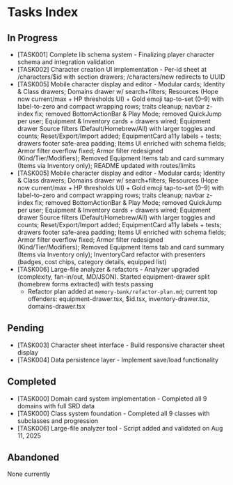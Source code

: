# Tasks Index

## In Progress

- [TASK001] Complete lib schema system - Finalizing player character schema and integration validation
- [TASK002] Character creation UI implementation - Per-id sheet at /characters/$id with section drawers; /characters/new redirects to UUID
- [TASK005] Mobile character display and editor - Modular cards; Identity & Class drawers; Domains drawer w/ search+filters; Resources (Hope now current/max + HP thresholds UI) + Gold emoji tap-to-set (0–9) with label-to-zero and compact wrapping rows; traits cleanup; navbar z-index fix; removed BottomActionBar & Play Mode; removed QuickJump per user; Equipment & Inventory cards + drawers wired; Equipment drawer Source filters (Default/Homebrew/All) with larger toggles and counts; Reset/Export/Import added; EquipmentCard a11y labels + tests; drawers footer safe-area padding; Items UI enriched with schema fields; Armor filter overflow fixed; Armor filter redesigned (Kind/Tier/Modifiers); Removed Equipment Items tab and card summary (Items via Inventory only); README updated with routes/limits
- [TASK005] Mobile character display and editor - Modular cards; Identity & Class drawers; Domains drawer w/ search+filters; Resources (Hope now current/max + HP thresholds UI) + Gold emoji tap-to-set (0–9) with label-to-zero and compact wrapping rows; traits cleanup; navbar z-index fix; removed BottomActionBar & Play Mode; removed QuickJump per user; Equipment & Inventory cards + drawers wired; Equipment drawer Source filters (Default/Homebrew/All) with larger toggles and counts; Reset/Export/Import added; EquipmentCard a11y labels + tests; drawers footer safe-area padding; Items UI enriched with schema fields; Armor filter overflow fixed; Armor filter redesigned (Kind/Tier/Modifiers); Removed Equipment Items tab and card summary (Items via Inventory only); InventoryCard refactor with presenters (badges, cost chips, category details, equipped list)
- [TASK006] Large-file analyzer & refactors - Analyzer upgraded (complexity, fan-in/out, MD/JSON). Started equipment-drawer split (homebrew forms extracted) with tests passing
  - Refactor plan added at `memory-bank/refactor-plan.md`; current top offenders: equipment-drawer.tsx, $id.tsx, inventory-drawer.tsx, domains-drawer.tsx

## Pending

- [TASK003] Character sheet interface - Build responsive character sheet display
- [TASK004] Data persistence layer - Implement save/load functionality

## Completed

- [TASK000] Domain card system implementation - Completed all 9 domains with full SRD data
- [TASK000] Class system foundation - Completed all 9 classes with subclasses and progression
- [TASK006] Large-file analyzer tool - Script added and validated on Aug 11, 2025

## Abandoned

None currently
